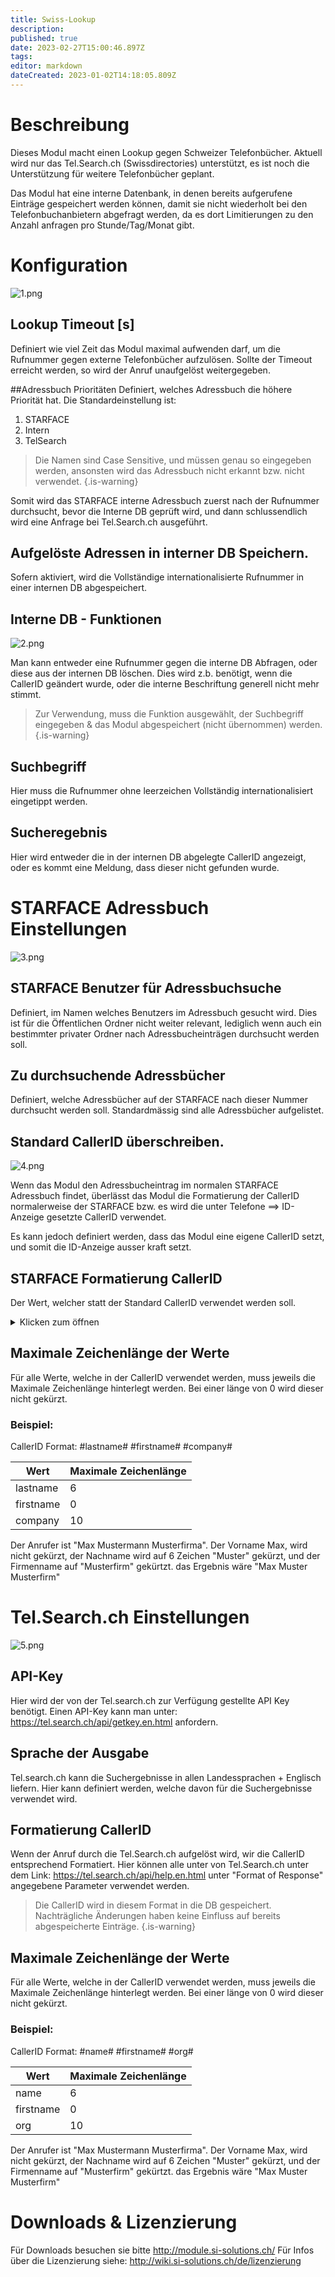 ```yaml
---
title: Swiss-Lookup
description: 
published: true
date: 2023-02-27T15:00:46.897Z
tags: 
editor: markdown
dateCreated: 2023-01-02T14:18:05.809Z
---
```


# Beschreibung
Dieses Modul macht einen Lookup gegen Schweizer Telefonbücher. Aktuell wird nur das Tel.Search<span></span>.ch (Swissdirectories) unterstützt, es ist noch die Unterstützung für weitere Telefonbücher geplant.

Das Modul hat eine interne Datenbank, in denen bereits aufgerufene Einträge gespeichert werden können, damit sie nicht wiederholt bei den Telefonbuchanbietern abgefragt werden, da es dort Limitierungen zu den Anzahl anfragen pro Stunde/Tag/Monat gibt.

# Konfiguration

![1.png](/uploads/swiss-lookup/1.png)

## Lookup Timeout \[s\]
Definiert wie viel Zeit das Modul maximal aufwenden darf, um die Rufnummer gegen externe Telefonbücher aufzulösen. Sollte der Timeout erreicht werden, so wird der Anruf unaufgelöst weitergegeben.

##Adressbuch Prioritäten
Definiert, welches Adressbuch die höhere Priorität hat. 
Die Standardeinstellung ist: 
1. STARFACE
2. Intern
3. TelSearch

> Die Namen sind Case Sensitive, und müssen genau so eingegeben werden, ansonsten wird das Adressbuch nicht erkannt bzw. nicht verwendet.
{.is-warning}


Somit wird das STARFACE interne Adressbuch zuerst nach der Rufnummer durchsucht, bevor die Interne DB geprüft wird, und dann schlussendlich wird eine Anfrage bei Tel.Search<span></span>.ch ausgeführt.

## Aufgelöste Adressen in interner DB Speichern.
Sofern aktiviert, wird die Vollständige internationalisierte Rufnummer in einer internen DB abgespeichert.

## Interne DB - Funktionen

![2.png](/uploads/swiss-lookup/2.png)

Man kann entweder eine Rufnummer gegen die interne DB Abfragen, oder diese aus der internen DB löschen. Dies wird z.b. benötigt, wenn die CallerID geändert wurde, oder die interne Beschriftung generell nicht mehr stimmt.

> Zur Verwendung, muss die Funktion ausgewählt, der Suchbegriff eingegeben & das Modul abgespeichert (nicht übernommen) werden.
{.is-warning}


## Suchbegriff
Hier muss die Rufnummer ohne leerzeichen Vollständig internationalisiert eingetippt werden.

## Sucheregebnis
Hier wird entweder die in der internen DB abgelegte CallerID angezeigt, oder es kommt eine Meldung, dass dieser nicht gefunden wurde.

# STARFACE Adressbuch Einstellungen

![3.png](/uploads/swiss-lookup/3.png)

## STARFACE Benutzer für Adressbuchsuche
Definiert, im Namen welches Benutzers im Adressbuch gesucht wird. Dies ist für die Öffentlichen Ordner nicht weiter relevant, lediglich wenn auch ein bestimmter privater Ordner nach Adressbucheinträgen durchsucht werden soll.

## Zu durchsuchende Adressbücher
Definiert, welche Adressbücher auf der STARFACE nach dieser Nummer durchsucht werden soll. Standardmässig sind alle Adressbücher aufgelistet.

## Standard CallerID überschreiben.

![4.png](/uploads/swiss-lookup/4.png)

Wenn das Modul den Adressbucheintrag im normalen STARFACE Adressbuch findet, überlässt das Modul die Formatierung der CallerID normalerweise der STARFACE bzw. es wird die unter Telefone ==> ID-Anzeige gesetzte CallerID verwendet.

Es kann jedoch definiert werden, dass das Modul eine eigene CallerID setzt, und somit die ID-Anzeige ausser kraft setzt.

## STARFACE Formatierung CallerID
Der Wert, welcher statt der Standard CallerID verwendet werden soll.

<details>
  <summary>Klicken zum öffnen</summary>
Mögliche Werte:
  
| Wert           | Kommentar                               |
|----------------|-----------------------------------------|
| number         | Vollständig internationalisierte Nummer |
| academic_title | Akademischer Titel                      |
| birthday       | Geburtstag                              |
| city1          | Stadt                                   |
| city2          | ''                                      |
| city3          | ''                                      |
| comment        | Kommentar                               |
| company        | Firma                                   |
| country        | Land                                    |
| country2       | ''                                      |
| e-mail         | E-Mail                                  |
| e-mail2        | ''                                      |
| familyname     | Nachname                                |
| firstname      | Vorname                                 |
| job_title      | Berufsbezeichnung                       |
| postcode       | PLZ                                     |
| postcode2      | ''                                      |
| postcode3      | ''                                      |
| state          | Bundesland                              |
| street         | Strasse                                 |
| street2        | ''                                      |
| street3        | ''                                      |
| title          | Titel                                   |
| url            | Webseite                                |
| url2           | ''                                      |

</details>
  
## Maximale Zeichenlänge der Werte
Für alle Werte, welche in der CallerID verwendet werden, muss jeweils die Maximale Zeichenlänge hinterlegt werden. Bei einer länge von 0 wird dieser nicht gekürzt.

### Beispiel:
CallerID Format: #lastname# #firstname# #company#

| Wert | Maximale Zeichenlänge|
|---|---|
| lastname | 6 |
| firstname | 0 |
| company | 10 |

Der Anrufer ist "Max Mustermann Musterfirma".
Der Vorname Max, wird nicht gekürzt, der Nachname wird auf 6 Zeichen "Muster" gekürzt, und der Firmenname auf "Musterfirm" gekürtzt. das Ergebnis wäre "Max Muster Musterfirm"

# Tel.Search<span></span>.ch Einstellungen

![5.png](/uploads/swiss-lookup/5.png)

## API-Key
Hier wird der von der Tel.search<span></span>.ch zur Verfügung gestellte API Key benötigt.
Einen API-Key kann man unter: https://tel.search.ch/api/getkey.en.html anfordern.

## Sprache der Ausgabe
Tel.search.<span></span>ch kann die Suchergebnisse in allen Landessprachen + Englisch liefern. Hier kann definiert werden, welche davon für die Suchergebnisse verwendet wird.

## Formatierung CallerID
Wenn der Anruf durch die Tel.Search.<span></span>ch aufgelöst wird, wir die CallerID entsprechend Formatiert. Hier können alle unter von Tel.Search.ch unter dem Link: https://tel.search.ch/api/help.en.html unter "Format of Response" angegebene Parameter verwendet werden.

> Die CallerID wird in diesem Format in die DB gespeichert. Nachträgliche Änderungen haben keine Einfluss auf bereits abgespeicherte Einträge. 
{.is-warning}

## Maximale Zeichenlänge der Werte
Für alle Werte, welche in der CallerID verwendet werden, muss jeweils die Maximale Zeichenlänge hinterlegt werden. Bei einer länge von 0 wird dieser nicht gekürzt.

### Beispiel:
CallerID Format: #name# #firstname# #org#

| Wert | Maximale Zeichenlänge|
|---|---|
| name | 6 |
| firstname | 0 |
| org | 10 |

Der Anrufer ist "Max Mustermann Musterfirma".
Der Vorname Max, wird nicht gekürzt, der Nachname wird auf 6 Zeichen "Muster" gekürzt, und der Firmenname auf "Musterfirm" gekürtzt. das Ergebnis wäre "Max Muster Musterfirm"

# Downloads & Lizenzierung
Für Downloads besuchen sie bitte http://module.si-solutions.ch/
Für Infos über die Lizenzierung siehe: http://wiki.si-solutions.ch/de/lizenzierung